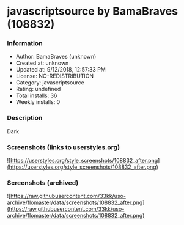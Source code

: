 # javascriptsource by BamaBraves (108832)

### Information
- Author: BamaBraves (unknown)
- Created at: unknown
- Updated at: 9/12/2018, 12:57:33 PM
- License: NO-REDISTRIBUTION
- Category: javascriptsource
- Rating: undefined
- Total installs: 36
- Weekly installs: 0


### Description
Dark


### Screenshots (links to userstyles.org)
![https://userstyles.org/style_screenshots/108832_after.png](https://userstyles.org/style_screenshots/108832_after.png)


### Screenshots (archived)
![https://raw.githubusercontent.com/33kk/uso-archive/flomaster/data/screenshots/108832_after.png](https://raw.githubusercontent.com/33kk/uso-archive/flomaster/data/screenshots/108832_after.png)
